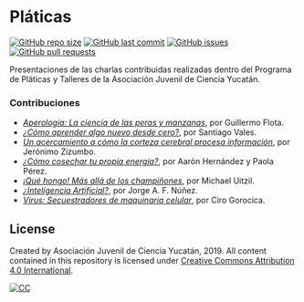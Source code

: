 # Pláticas
[![GitHub repo size](https://img.shields.io/github/repo-size/jaflonu/ssm2019?style=popout-square)](https://github.com/jaflonu/ssm2019.git)
[![GitHub last commit](https://img.shields.io/github/last-commit/jaflonu/ssm2019?style=popout-square)](https://github.com/jaflonu/ssm2019/commits/master)
[![GitHub issues](https://img.shields.io/github/issues/jaflonu/ssm2019?style=popout-square)](https://github.com/jaflonu/ssm2019/issues)
[![GitHub pull requests](https://img.shields.io/github/issues-pr/jaflonu/ssm2019?style=popout-square)](https://github.com/jaflonu/ssm2019/pull)

Presentaciones de las charlas contribuidas realizadas dentro del Programa de Pláticas y Talleres de la Asociación Juvenil de Ciencia Yucatán.


### Contribuciones
* [*Aperología: La ciencia de las peras y manzanas*](https://github.com/ajcyucatan/platicas/blob/master/%40aperologia_la_ciencia_de_las_peras_y_manzanas.pdf), por Guillermo Flota.
* [*¿Cómo aprender algo nuevo desde cero?*](https://github.com/ajcyucatan/platicas/blob/master/%40aprender_algo_nuevo.pdf), por Santiago Vales.
* [*Un acercamiento a cómo la corteza cerebral procesa información*](https://github.com/ajcyucatan/platicas/blob/master/%40como_la_corteza_cerebral_procesa_informacion.pdf), por Jerónimo Zizumbo.
* [*¿Cómo cosechar tu propia energía?*](https://github.com/ajcyucatan/platicas/blob/master/%40cosechar_tu_propia_energia.pdf), por Aarón Hernández y Paola Pérez.
* [*¡Qué hongo! Más allá de los champiñones*](https://github.com/ajcyucatan/platicas/blob/master/%40mas_alla_de_los_champinones.pdf), por Michael Uitzil.
* [*¿Inteligencia Artificial?*](https://github.com/ajcyucatan/platicas/blob/master/%40inteligencia_artificial.pdf), por Jorge A. F. Núñez.
* [*Virus: Secuestradores de maquinaria celular*](https://github.com/ajcyucatan/platicas/blob/master/%40virus_secuestradores_maquinaria_celular.pdf), por Ciro Gorocica.


## License

Created by Asociación Juvenil de Ciencia Yucatán, 2019. All content contained in this repository is licensed under [Creative Commons Attribution 4.0 International](https://creativecommons.org/licenses/by/4.0 "CC BY 4.0").

[![CC](http://ForTheBadge.com/images/badges/cc-by.svg)](https://creativecommons.org/licenses/by/4.0 "CC BY 4.0")

